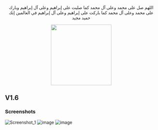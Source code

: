 <p align="center">اللهم صل على محمد وعلى آل محمد كما صليت على إبراهيم وعلى آل إبراهيم وبارك على محمد وعلى آل محمد كما باركت على إبراهيم وعلى آل إبراهيم في العالمين إنك حميد مجيد</p>
<div id="header" align="center">
  <img src="https://external-content.duckduckgo.com/iu/?u=https%3A%2F%2Fres.cloudinary.com%2Fteepublic%2Fimage%2Fprivate%2Fs--wLJltuBz--%2Ft_Preview%2Fb_rgb%3A000000%2Cc_limit%2Cf_auto%2Ch_630%2Cq_90%2Cw_630%2Fv1590437467%2Fproduction%2Fdesigns%2F10586517_0.jpg&f=1&nofb=1&ipt=35ce6e0785de71a920bfa78c33729f8dbf6da47370bf4ac1829c1f440ef54933&ipo=images" style="width:200px;height:200px">
</div>

## V1.6

### Screenshots
![Screenshot_1](https://user-images.githubusercontent.com/34133187/202891360-a8a87883-880b-4de0-a4a1-008406f5b6b2.png)
![image](https://user-images.githubusercontent.com/34133187/202891486-8c161712-d11a-4689-9f3f-74705a2c1bbe.png)
![image](https://user-images.githubusercontent.com/34133187/202891752-82a32ca4-0458-4c77-8cb6-014d195c46ea.png)
